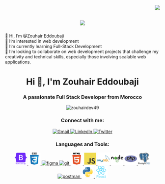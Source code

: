 <img align="right" src="https://visitor-badge.laobi.icu/badge?page_id=zouhairdev49" />

<h1 align="center">
    <img src="https://readme-typing-svg.herokuapp.com/?font=Righteous&size=35&center=true&vCenter=true&width=500&height=70&duration=3000&lines=Hi+There!+👋;+I'm+Zouhair+Eddoubaji!;" />
</h1>

👋 Hi, I’m @Zouhair Eddoubaji  
👀 I’m interested in web development  
🌱 I’m currently learning Full-Stack Development  
💞️ I’m looking to collaborate on web development projects that challenge my creativity and technical skills, especially those involving scalable web applications.

<h1 align="center">Hi 👋, I'm Zouhair Eddoubaji</h1>
<h3 align="center">A passionate Full Stack Developer from Morocco</h3>



<p align="center"> <img src="https://komarev.com/ghpvc/?username=zouhairdev49&label=Profile%20views&color=0e75b6&style=flat" alt="zouhairdev49" /> </p>


<h3 align="center">Connect with me:</h3>
<p align="center">
  <a href="mailto:zouhaireddoubaji497@gmail.com" target="_blank">
    <img align="center" src="https://www.vectorlogo.zone/logos/gmail/gmail-icon.svg" alt="Gmail" width="40" height="40"/>
  </a>
  <a href="https://linkedin.com/in/your-linkedin/zouhair-eddoubaji-59a046290" target="_blank">
    <img align="center" src="https://www.vectorlogo.zone/logos/linkedin/linkedin-icon.svg" alt="LinkedIn" width="40" height="40"/>
  </a>
  <a href="https://twitter.com/your-twitter" target="_blank">
    <img align="center" src="https://www.vectorlogo.zone/logos/twitter/twitter-official.svg" alt="Twitter" width="40" height="40"/>
  </a>
</p>


<h3 align="center">Languages and Tools:</h3>
<p align="center"> 
  <a href="https://getbootstrap.com" target="_blank" rel="noreferrer">
    <img src="https://raw.githubusercontent.com/devicons/devicon/master/icons/bootstrap/bootstrap-plain-wordmark.svg" alt="bootstrap" width="40" height="40"/>
  </a> 
  <a href="https://www.w3schools.com/css/" target="_blank" rel="noreferrer">
    <img src="https://raw.githubusercontent.com/devicons/devicon/master/icons/css3/css3-original-wordmark.svg" alt="css3" width="40" height="40"/>
  </a> 
  <a href="https://www.figma.com/" target="_blank" rel="noreferrer">
    <img src="https://www.vectorlogo.zone/logos/figma/figma-icon.svg" alt="figma" width="40" height="40"/>
  </a> 
  <a href="https://git-scm.com/" target="_blank" rel="noreferrer">
    <img src="https://www.vectorlogo.zone/logos/git-scm/git-scm-icon.svg" alt="git" width="40" height="40"/>
  </a> 
  <a href="https://www.w3.org/html/" target="_blank" rel="noreferrer">
    <img src="https://raw.githubusercontent.com/devicons/devicon/master/icons/html5/html5-original-wordmark.svg" alt="html5" width="40" height="40"/>
  </a> 
  <a href="https://developer.mozilla.org/en-US/docs/Web/JavaScript" target="_blank" rel="noreferrer">
    <img src="https://raw.githubusercontent.com/devicons/devicon/master/icons/javascript/javascript-original.svg" alt="javascript" width="40" height="40"/>
  </a> 
  <a href="https://www.mysql.com/" target="_blank" rel="noreferrer">
    <img src="https://raw.githubusercontent.com/devicons/devicon/master/icons/mysql/mysql-original-wordmark.svg" alt="mysql" width="40" height="40"/>
  </a> 
  <a href="https://nodejs.org" target="_blank" rel="noreferrer">
    <img src="https://raw.githubusercontent.com/devicons/devicon/master/icons/nodejs/nodejs-original-wordmark.svg" alt="nodejs" width="40" height="40"/>
  </a> 
  <a href="https://www.php.net" target="_blank" rel="noreferrer">
    <img src="https://raw.githubusercontent.com/devicons/devicon/master/icons/php/php-original.svg" alt="php" width="40" height="40"/>
  </a> 
  <a href="https://www.postgresql.org" target="_blank" rel="noreferrer">
    <img src="https://raw.githubusercontent.com/devicons/devicon/master/icons/postgresql/postgresql-original-wordmark.svg" alt="postgresql" width="40" height="40"/>
  </a> 
  <a href="https://postman.com" target="_blank" rel="noreferrer">
    <img src="https://www.vectorlogo.zone/logos/getpostman/getpostman-icon.svg" alt="postman" width="40" height="40"/>
  </a> 
  <a href="https://www.python.org" target="_blank" rel="noreferrer">
    <img src="https://raw.githubusercontent.com/devicons/devicon/master/icons/python/python-original.svg" alt="python" width="40" height="40"/>
  </a> 
  <a href="https://reactjs.org/" target="_blank" rel="noreferrer">
    <img src="https://raw.githubusercontent.com/devicons/devicon/master/icons/react/react-original-wordmark.svg" alt="react" width="40" height="40"/>
  </a> 
</p>


